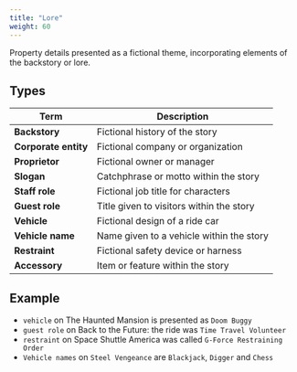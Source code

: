 ```yaml
---
title: "Lore"
weight: 60
---
```


Property details presented as a fictional theme, incorporating elements of the backstory or lore.

## Types

| Term | Description |
| --- | --- |
| **Backstory** | Fictional history of the story |
| **Corporate entity** | Fictional company or organization |
| **Proprietor** | Fictional owner or manager |
| **Slogan** | Catchphrase or motto within the story |
| **Staff role** | Fictional job title for characters |
| **Guest role** | Title given to visitors within the story |
| **Vehicle** | Fictional design of a ride car |
| **Vehicle name** | Name given to a vehicle within the story |
| **Restraint** | Fictional safety device or harness |
| **Accessory** | Item or feature within the story |


## Example

* `vehicle` on The Haunted Mansion is presented as `Doom Buggy`
* `guest role` on Back to the Future: the ride was `Time Travel Volunteer`
* `restraint` on Space Shuttle America was called `G-Force Restraining Order`
* `Vehicle names` on `Steel Vengeance` are `Blackjack`, `Digger` and `Chess`